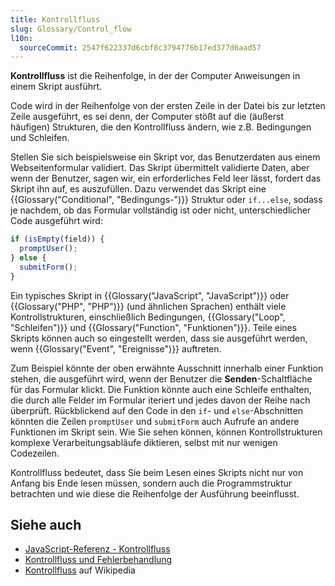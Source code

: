 ```yaml
---
title: Kontrollfluss
slug: Glossary/Control_flow
l10n:
  sourceCommit: 2547f622337d6cbf8c3794776b17ed377d6aad57
---
```


**Kontrollfluss** ist die Reihenfolge, in der der Computer Anweisungen in einem Skript ausführt.

Code wird in der Reihenfolge von der ersten Zeile in der Datei bis zur letzten Zeile ausgeführt, es sei denn, der Computer stößt auf die (äußerst häufigen) Strukturen, die den Kontrollfluss ändern, wie z.B. Bedingungen und Schleifen.

Stellen Sie sich beispielsweise ein Skript vor, das Benutzerdaten aus einem Webseitenformular validiert. Das Skript übermittelt validierte Daten, aber wenn der Benutzer, sagen wir, ein erforderliches Feld leer lässt, fordert das Skript ihn auf, es auszufüllen. Dazu verwendet das Skript eine {{Glossary("Conditional", "Bedingungs-")}} Struktur oder `if...else`, sodass je nachdem, ob das Formular vollständig ist oder nicht, unterschiedlicher Code ausgeführt wird:

```js
if (isEmpty(field)) {
  promptUser();
} else {
  submitForm();
}
```

Ein typisches Skript in {{Glossary("JavaScript", "JavaScript")}} oder {{Glossary("PHP", "PHP")}} (und ähnlichen Sprachen) enthält viele Kontrollstrukturen, einschließlich Bedingungen, {{Glossary("Loop", "Schleifen")}} und {{Glossary("Function", "Funktionen")}}. Teile eines Skripts können auch so eingestellt werden, dass sie ausgeführt werden, wenn {{Glossary("Event", "Ereignisse")}} auftreten.

Zum Beispiel könnte der oben erwähnte Ausschnitt innerhalb einer Funktion stehen, die ausgeführt wird, wenn der Benutzer die **Senden**-Schaltfläche für das Formular klickt. Die Funktion könnte auch eine Schleife enthalten, die durch alle Felder im Formular iteriert und jedes davon der Reihe nach überprüft. Rückblickend auf den Code in den `if`- und `else`-Abschnitten könnten die Zeilen `promptUser` und `submitForm` auch Aufrufe an andere Funktionen im Skript sein. Wie Sie sehen können, können Kontrollstrukturen komplexe Verarbeitungsabläufe diktieren, selbst mit nur wenigen Codezeilen.

Kontrollfluss bedeutet, dass Sie beim Lesen eines Skripts nicht nur von Anfang bis Ende lesen müssen, sondern auch die Programmstruktur betrachten und wie diese die Reihenfolge der Ausführung beeinflusst.

## Siehe auch

- [JavaScript-Referenz - Kontrollfluss](/de/docs/Web/JavaScript/Reference#control_flow)
- [Kontrollfluss und Fehlerbehandlung](/de/docs/Web/JavaScript/Guide/Control_flow_and_error_handling)
- [Kontrollfluss](https://en.wikipedia.org/wiki/Control_flow) auf Wikipedia
